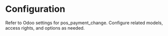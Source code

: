 # Configuration

Refer to Odoo settings for pos_payment_change. Configure related models, access rights, and options as needed.
